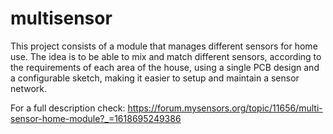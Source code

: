 # multisensor
This project consists of a module that manages different sensors for home use. The idea is to be able to mix and match different sensors, according to the requirements of each area of the house, using a single PCB design and a configurable sketch, making it easier to setup and maintain a sensor network.

For a full description check:
https://forum.mysensors.org/topic/11656/multi-sensor-home-module?_=1618695249386

